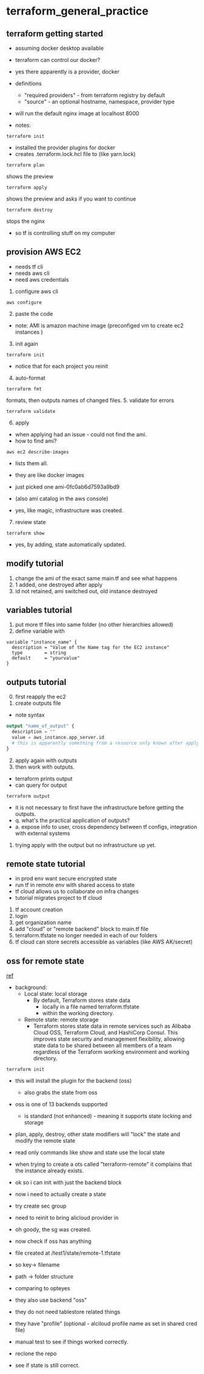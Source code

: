 # terraform_general_practice

## terraform getting started

- assuming docker desktop available
- terraform can control our docker?
- yes there apparently is a provider, docker
- definitions
  - "required providers" - from terraform registry by default
  - "source" - an optional hostname, namespace, provider type
- will run the default nginx image at localhost 8000

- notes:
```console
terraform init
```
- installed the provider plugins for docker
- creates .terraform.lock.hcl file to (like yarn.lock)

```console
terraform plan
```

shows the preview

```console
terraform apply
```

shows the preview and asks if you want to continue

```console
terraform destroy
```

stops the nginx

- so tf is controlling stuff on my computer

## provision AWS EC2

- needs tf cli
- needs aws cli
- need aws credentials

1.  configure aws cli
```console
aws configure
```
2. paste the code
  - note: AMI is amazon machine image (preconfiged vm  to create ec2 instances )
3.  init again
```console
terraform init
```
- notice that for each project you reinit
4.  auto-format
```console
terraform fmt
```
formats, then outputs names of changed files.
5.  validate for errors
```console
terraform validate
```
6.  apply
  - when applying had an issue - could not find the ami.
  - how to find ami?
```console
aws ec2 describe-images
```
- lists them all.
- they are like docker images
- just picked one ami-0fc0ab6d7593a9bd9
- (also ami catalog in the aws console)

- yes, like magic, infrastructure was created.

7.  review state
```console
terraform show
```
- yes, by adding, state automatically updated.

## modify tutorial

1.  change the ami of the exact same main.tf and see what happens
2.  1 added, one destroyed after apply
3.  id not retained, ami switched out, old instance destroyed

## variables tutorial

1.  put more tf files into same folder (no other hierarchies allowed)
2.  define variable with
```
variable "instance_name" {
  description = "Value of the Name tag for the EC2 instance"
  type        = string
  default     = "yourvalue"
}
```

## outputs tutorial

0.  first reapply the ec2
1. create outputs file
  - note syntax
  ```tf
  output "name_of_output" {
    description = ""
    value = aws_instance.app_server.id
    # this is apparently something from a resource only known after apply
  }
  ```
2. apply again with outputs
3.  then work with outputs.
  - terraform prints output
  - can query for output
```console
terraform output
```

- it is not necessary to first have the infrastructure before getting the outputs.
- q.  what's the practical application of outputs?
- a.  expose info to user, cross dependency between tf configs, integration with external systems

1.  trying apply with the output but no infrastructure up yet.

## remote state tutorial

- in prod env want secure encrypted state
- run tf in remote env with shared access to state
- tf cloud allows us to collaborate on infra changes
- tutorial migrates project to tf cloud

1.  tf account creation
2.  login
3.  get organization name
4.  add "cloud" or "remote backend" block to main.tf file
5.  terraform.tfstate no longer needed in each of our folders
6.  tf cloud can store secrets accessible as variables (like AWS AK/secret)

## oss for remote state

[ref](https://www.alibabacloud.com/help/en/terraform/latest/quick-start-for-alibaba-cloud-oss-backend-for-terraform)

- background:
  - Local state: local storage
    - By default, Terraform stores state data
      - locally in a file named terraform.tfstate
      - within the working directory.
  - Remote state: remote storage
    - Terraform stores state data in remote services such as Alibaba Cloud OSS, Terraform Cloud, and HashiCorp Consul. This improves state security and management flexibility, allowing state data to be shared between all members of a team regardless of the Terraform working environment and working directory.

```console
terraform init
```
- this will install the plugin for the backend (oss)
  - also grabs the state from oss
- oss is one of 13 backends supported
  - is standard (not enhanced) - meaning it supports state locking and storage

- plan, apply, destroy, other state modifiers will "lock" the state and modify the remote state

- read only commands like show and state use the local state

- when trying to create a ots called "terraform-remote" it complains that the instance already exists.

- ok so i can init with just the backend block

- now i need to actually create a state
- try create sec group
- need to reinit to bring alicloud provider in
- oh goody, the sg was created.
- now check if oss has anything

- file created at /test1/state/remote-1.tfstate

- so key-> filename
- path -> folder structure

- comparing to opteyes
- they also use backend "oss"
- they do not need tablestore related things
- they have "profile" (optional - alciloud  profile name  as set in shared cred file)

- manual test to see if things worked correctly.
- reclone the repo
- see if state is still correct.